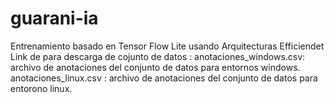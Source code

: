 # guarani-ia
Entrenamiento basado en Tensor Flow Lite usando Arquitecturas Efficiendet
Link de para descarga de cojunto de datos :
anotaciones_windows.csv: archivo de anotaciones del conjunto de datos  para entornos windows.
anotaciones_linux.csv : archivo de anotaciones del conjunto de datos para entorono linux.
